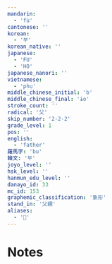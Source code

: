 ```yaml
---
mandarin:
  - 'fù'
cantonese: ''
korean:
  - '부'
korean_native: ''
japanese:
  - 'FU'
  - 'HO'
japanese_nanori: ''
vietnamese:
  - 'phụ'
middle_chinese_initial: 'b'
middle_chinese_final: 'ɨo'
stroke_count: ''
radical: '父'
skip_number: '2-2-2'
grade_level: 1
pos: ''
english:
  - 'father'
羅馬字: 'bu'
韓文: '부'
joyo_level: ''
hsk_level: ''
hanmun_edu_level: ''
danayo_id: 33
mc_id: 153
graphemic_classification: '象形'
stand_in: '父親'
aliases:
  - '𠇑'
---
```


# Notes
